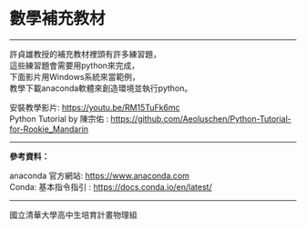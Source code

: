 # 數學補充教材
---

許貞雄教授的補充教材裡頭有許多練習題，  
這些練習題會需要用python來完成，   
下面影片用Windows系統來當範例，   
教學下載anaconda軟體來創造環境並執行python。

安裝教學影片: https://youtu.be/RM15TuFk6mc   
Python Tutorial by 陳宗佑 : https://github.com/Aeoluschen/Python-Tutorial-for-Rookie_Mandarin 

---
**參考資料：**

anaconda 官方網站: https://www.anaconda.com   
Conda: 基本指令指引 : https://docs.conda.io/en/latest/



---
國立清華大學高中生培育計畫物理組
